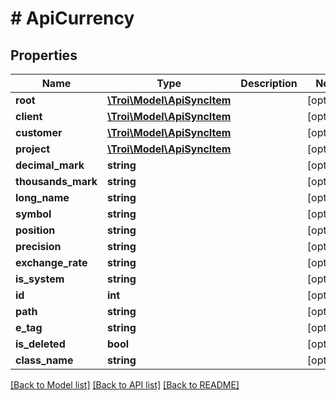 # # ApiCurrency

## Properties

Name | Type | Description | Notes
------------ | ------------- | ------------- | -------------
**root** | [**\Troi\Model\ApiSyncItem**](ApiSyncItem.md) |  | [optional]
**client** | [**\Troi\Model\ApiSyncItem**](ApiSyncItem.md) |  | [optional]
**customer** | [**\Troi\Model\ApiSyncItem**](ApiSyncItem.md) |  | [optional]
**project** | [**\Troi\Model\ApiSyncItem**](ApiSyncItem.md) |  | [optional]
**decimal_mark** | **string** |  | [optional]
**thousands_mark** | **string** |  | [optional]
**long_name** | **string** |  | [optional]
**symbol** | **string** |  | [optional]
**position** | **string** |  | [optional]
**precision** | **string** |  | [optional]
**exchange_rate** | **string** |  | [optional]
**is_system** | **string** |  | [optional]
**id** | **int** |  | [optional]
**path** | **string** |  | [optional]
**e_tag** | **string** |  | [optional]
**is_deleted** | **bool** |  | [optional]
**class_name** | **string** |  | [optional]

[[Back to Model list]](../../README.md#models) [[Back to API list]](../../README.md#endpoints) [[Back to README]](../../README.md)
